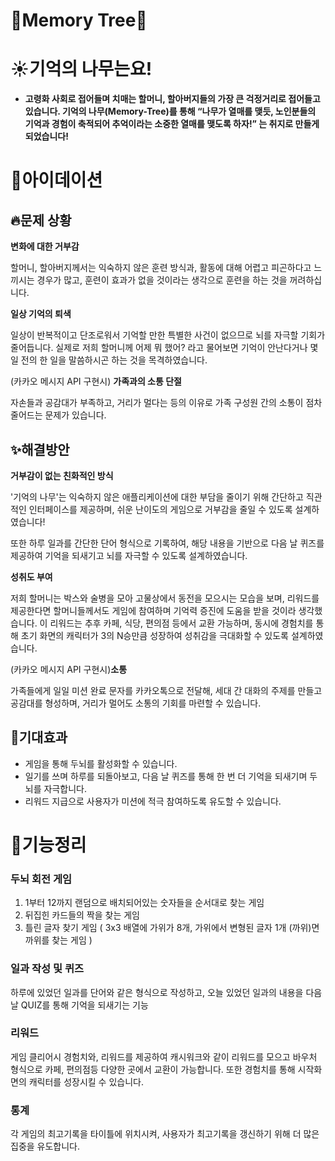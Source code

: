 # 🌳Memory Tree🌳

# ☀️기억의 나무는요!

- **고령화 사회로 접어들며 치매는 할머니, 할아버지들의 가장 큰 걱정거리로 접어들고 있습니다. 기억의 나무(Memory-Tree)를 통해 “나무가 열매를 맺듯, 노인분들의 기억과 경험이 축적되어 추억이라는 소중한 열매를 맺도록 하자!” 는 취지로 만들게 되었습니다!**

# 💭아이데이션

## 🔥문제 상황

**변화에 대한 거부감**

할머니, 할아버지께서는 익숙하지 않은 훈련 방식과, 활동에 대해 어렵고 피곤하다고 느끼시는 경우가 많고, 훈련이 효과가 없을 것이라는 생각으로 훈련을 하는 것을 꺼려하십니다.

**일상 기억의 퇴색**

일상이 반복적이고 단조로워서 기억할 만한 특별한 사건이 없으므로 뇌를 자극할 기회가 줄어듭니다. 실제로 저희 할머니께 어제 뭐 했어? 라고 물어보면 기억이 안난다거나 몇 일 전의 한 일을 말씀하시곤 하는 것을 목격하였습니다. 

(카카오 메시지 API 구현시) **가족과의 소통 단절**

자손들과 공감대가 부족하고, 거리가 멀다는  등의 이유로 가족 구성원 간의 소통이 점차 줄어드는 문제가 있습니다.

## ✨해결방안

**거부감이 없는 친화적인 방식**

'기억의 나무'는 익숙하지 않은 애플리케이션에 대한 부담을 줄이기 위해 간단하고 직관적인 인터페이스를 제공하며, 쉬운 난이도의 게임으로 거부감을 줄일 수 있도록 설계하였습니다!

또한 하루 일과를 간단한 단어 형식으로 기록하여, 해당 내용을 기반으로 다음 날 퀴즈를 제공하여 기억을 되새기고 뇌를 자극할 수 있도록 설계하였습니다.

**성취도 부여**

저희 할머니는 박스와 술병을 모아 고물상에서 동전을 모으시는 모습을 보며, 리워드를 제공한다면 할머니들께서도 게임에 참여하며 기억력 증진에 도움을 받을 것이라 생각했습니다. 이 리워드는 추후 카페, 식당, 편의점 등에서 교환 가능하며, 동시에 경험치를 통해 초기 화면의 캐릭터가 3의 N승만큼 성장하여 성취감을 극대화할 수 있도록 설계하였습니다.

(카카오 메시지 API 구현시)**소통**

가족들에게 일일 미션 완료 문자를 카카오톡으로 전달해, 세대 간 대화의 주제를 만들고 공감대를 형성하며, 거리가 멀어도 소통의 기회를 마련할 수 있습니다.

## 🔔기대효과

- 게임을 통해 두뇌를 활성화할 수 있습니다.
- 일기를 쓰며 하루를 되돌아보고, 다음 날 퀴즈를 통해 한 번 더 기억을 되새기며 두뇌를 자극합니다.
- 리워드 지급으로 사용자가 미션에 적극 참여하도록 유도할 수 있습니다.

# 🌸기능정리

### 두뇌 회전 게임

1. 1부터 12까지 랜덤으로 배치되어있는 숫자들을 순서대로 찾는 게임
2. 뒤집힌 카드들의 짝을 찾는 게임
3. 틀린 글자 찾기 게임 ( 3x3 배열에 가위가 8개, 가위에서 변형된 글자 1개 (까위)면 까위를 찾는 게임 )

### **일과 작성 및 퀴즈**

하루에 있었던 일과를 단어와 같은 형식으로 작성하고, 오늘 있었던 일과의 내용을 다음날 QUIZ를 통해 기억을 되새기는 기능

### **리워드**

게임 클리어시 경험치와, 리워드를 제공하여 캐시워크와 같이 리워드를 모으고 바우처 형식으로 카페, 편의점등 다양한 곳에서 교환이 가능합니다. 또한 경험치를 통해 시작화면의 캐릭터를 성장시킬 수 있습니다.

### 통계

각 게임의 최고기록을 타이틀에 위치시켜, 사용자가 최고기록을 갱신하기 위해 더 많은 집중을 유도합니다.
